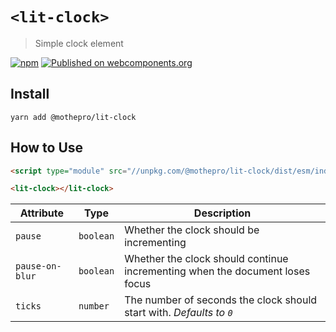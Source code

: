 # `<lit-clock>`

> Simple clock element

[![npm](https://img.shields.io/npm/v/@mothepro/lit-clock.svg)](https://www.npmjs.com/package/@mothepro/lit-clock)
[![Published on webcomponents.org](https://img.shields.io/badge/webcomponents.org-published-blue.svg)](https://www.webcomponents.org/element/owner/my-element)

## Install

`yarn add @mothepro/lit-clock`

## How to Use

```html
<script type="module" src="//unpkg.com/@mothepro/lit-clock/dist/esm/index.js"></script>

<lit-clock></lit-clock>
```

| Attribute | Type | Description |
| --------- | ---- | ----------- |
| `pause` | `boolean` | Whether the clock should be incrementing |
| `pause-on-blur` | `boolean` | Whether the clock should continue incrementing when the document loses focus |
| `ticks` | `number` | The number of seconds the clock should start with. *Defaults to `0`* |
